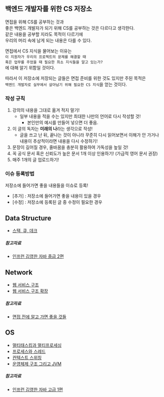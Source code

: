 ## 백엔드 개발자를 위한 CS 저장소

면접을 위해 CS를 공부하는 것과  
좋은 백엔드 개발자가 되기 위해 CS를 공부하는 것은 다르다고 생각한다.  
같은 내용을 공부할 지라도 목적이 다르기에  
우리의 머리 속에 남게 되는 내용은 다를 수 있다.

면접에서 CS 지식을 물어보는 이유는  
`이 지원자가 우리의 프로젝트의 문제를 해결할 때`    
`혹은 업무를 주었을 때 필요한 최소 지식들을 알고 있는가?`  
에 대해 알기 위함일 것이다.

따라서 이 저장소에 저장되는 글들은 면접 준비를 위한 것도 있지만 주된 목적은  
`백엔드 개발자로 실무에서 살아남기 위해 필요한 CS 지식`을 얻는 것이다.

### 작성 규칙
1. 강의의 내용을 그대로 옮겨 적지 말기!
    - 일부 내용을 적을 수는 있지만 최대한 나만의 언어로 다시 작성할 것! 
        - 본인만의 예시를 만들어 넣으면 더 좋음.
2. 이 글의 독자는 **미래의 나**라는 생각으로 작성!
    - 글을 쓰고 난 뒤, 끝나는 것이 아니라 꾸준히 다시 읽어보면서 이해가 안 가거나 내용이 추상적이라면 내용을 다시 수정하기!
3. 문장이 길어질 경우, 줄바꿈을 충분히 활용하여 가독성을 높일 것!
4. 꼭 공식 문서 혹은 신뢰도가 높은 문서 1개 이상 인용하기! (가급적 영어 문서 권장)
5. 매주 1개의 글 업로드하기!

### 이슈 등록방법
저장소에 들어가면 좋을 내용들을 이슈로 등록!
   - [추가] : 저장소에 들어가면 좋을 내용이 있을 경우
   - [수정] : 저장소에 등록된 글 중 수정이 필요한 경우

## Data Structure
- [스택, 큐, 데크](/DataStructure/스택_큐_데크.md)
##### 참고자료
- [인프런 김영한 자바 중급 2편](https://www.inflearn.com/course/%EA%B9%80%EC%98%81%ED%95%9C%EC%9D%98-%EC%8B%A4%EC%A0%84-%EC%9E%90%EB%B0%94-%EC%A4%91%EA%B8%89-2/dashboard)

## Network
- [웹 서비스 구조](/Network/웹_서비스_구조.md)
- [웹 서비스 구조 확장](/Network/웹_서비스_구조_확장.md)
##### 참고자료
- [면접 전에 알고 가면 좋을 것들](https://www.inflearn.com/course/%EB%A9%B4%EC%A0%91-%EC%8B%A0%EC%9E%85-java-%EB%B0%B1%EC%95%A4%EB%93%9C-%EA%B0%9C%EB%B0%9C%EC%9E%90/dashboard)

## OS
- [멀티태스킹과 멀티프로세싱](/OS/멀티태스킹_멀티프로세싱.md)
- [프로세스와 스레드](/OS/프로세스와_스레드.md)
- [컨텍스트 스위칭](/OS/컨텍스트_스위칭.md)
- [운영체제 구조 그리고 JVM](/OS/운영체제_구조_그리고_JVM.md)
##### 참고자료
- [인프런 김영한 자바 고급 1편](https://www.inflearn.com/course/%EA%B9%80%EC%98%81%ED%95%9C%EC%9D%98-%EC%8B%A4%EC%A0%84-%EC%9E%90%EB%B0%94-%EA%B3%A0%EA%B8%89-1/dashboard)